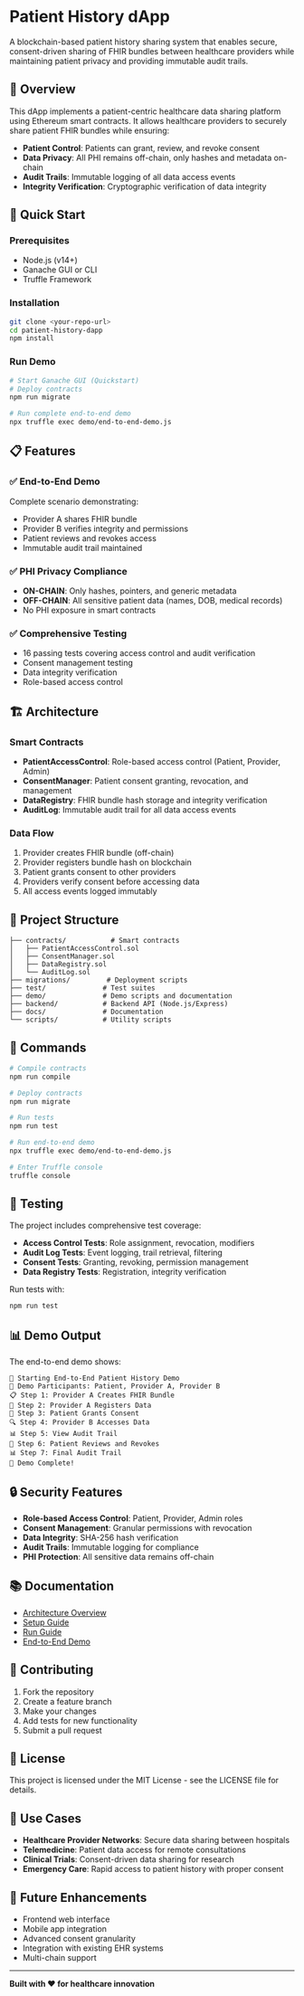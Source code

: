 # Patient History dApp

A blockchain-based patient history sharing system that enables secure, consent-driven sharing of FHIR bundles between healthcare providers while maintaining patient privacy and providing immutable audit trails.

## 🏥 Overview

This dApp implements a patient-centric healthcare data sharing platform using Ethereum smart contracts. It allows healthcare providers to securely share patient FHIR bundles while ensuring:

- **Patient Control**: Patients can grant, review, and revoke consent
- **Data Privacy**: All PHI remains off-chain, only hashes and metadata on-chain
- **Audit Trails**: Immutable logging of all data access events
- **Integrity Verification**: Cryptographic verification of data integrity

## 🚀 Quick Start

### Prerequisites
- Node.js (v14+)
- Ganache GUI or CLI
- Truffle Framework

### Installation
```bash
git clone <your-repo-url>
cd patient-history-dapp
npm install
```

### Run Demo
```bash
# Start Ganache GUI (Quickstart)
# Deploy contracts
npm run migrate

# Run complete end-to-end demo
npx truffle exec demo/end-to-end-demo.js
```

## 📋 Features

### ✅ End-to-End Demo
Complete scenario demonstrating:
- Provider A shares FHIR bundle
- Provider B verifies integrity and permissions  
- Patient reviews and revokes access
- Immutable audit trail maintained

### ✅ PHI Privacy Compliance
- **ON-CHAIN**: Only hashes, pointers, and generic metadata
- **OFF-CHAIN**: All sensitive patient data (names, DOB, medical records)
- No PHI exposure in smart contracts

### ✅ Comprehensive Testing
- 16 passing tests covering access control and audit verification
- Consent management testing
- Data integrity verification
- Role-based access control

## 🏗️ Architecture

### Smart Contracts
- **PatientAccessControl**: Role-based access control (Patient, Provider, Admin)
- **ConsentManager**: Patient consent granting, revocation, and management
- **DataRegistry**: FHIR bundle hash storage and integrity verification
- **AuditLog**: Immutable audit trail for all data access events

### Data Flow
1. Provider creates FHIR bundle (off-chain)
2. Provider registers bundle hash on blockchain
3. Patient grants consent to other providers
4. Providers verify consent before accessing data
5. All access events logged immutably

## 📁 Project Structure

```
├── contracts/           # Smart contracts
│   ├── PatientAccessControl.sol
│   ├── ConsentManager.sol
│   ├── DataRegistry.sol
│   └── AuditLog.sol
├── migrations/         # Deployment scripts
├── test/              # Test suites
├── demo/              # Demo scripts and documentation
├── backend/           # Backend API (Node.js/Express)
├── docs/              # Documentation
└── scripts/           # Utility scripts
```

## 🔧 Commands

```bash
# Compile contracts
npm run compile

# Deploy contracts
npm run migrate

# Run tests
npm run test

# Run end-to-end demo
npx truffle exec demo/end-to-end-demo.js

# Enter Truffle console
truffle console
```

## 🧪 Testing

The project includes comprehensive test coverage:

- **Access Control Tests**: Role assignment, revocation, modifiers
- **Audit Log Tests**: Event logging, trail retrieval, filtering
- **Consent Tests**: Granting, revoking, permission management
- **Data Registry Tests**: Registration, integrity verification

Run tests with:
```bash
npm run test
```

## 📊 Demo Output

The end-to-end demo shows:
```
🚀 Starting End-to-End Patient History Demo
👥 Demo Participants: Patient, Provider A, Provider B
📋 Step 1: Provider A Creates FHIR Bundle
💾 Step 2: Provider A Registers Data
🔐 Step 3: Patient Grants Consent
🔍 Step 4: Provider B Accesses Data
📊 Step 5: View Audit Trail
👤 Step 6: Patient Reviews and Revokes
📊 Step 7: Final Audit Trail
🎉 Demo Complete!
```

## 🔒 Security Features

- **Role-based Access Control**: Patient, Provider, Admin roles
- **Consent Management**: Granular permissions with revocation
- **Data Integrity**: SHA-256 hash verification
- **Audit Trails**: Immutable logging for compliance
- **PHI Protection**: All sensitive data remains off-chain

## 📚 Documentation

- [Architecture Overview](docs/ARCHITECTURE.md)
- [Setup Guide](docs/SETUP.md)
- [Run Guide](docs/RUN_GUIDE.md)
- [End-to-End Demo](demo/end-to-end-demo.md)

## 🤝 Contributing

1. Fork the repository
2. Create a feature branch
3. Make your changes
4. Add tests for new functionality
5. Submit a pull request

## 📄 License

This project is licensed under the MIT License - see the LICENSE file for details.

## 🏥 Use Cases

- **Healthcare Provider Networks**: Secure data sharing between hospitals
- **Telemedicine**: Patient data access for remote consultations
- **Clinical Trials**: Consent-driven data sharing for research
- **Emergency Care**: Rapid access to patient history with proper consent

## 🔮 Future Enhancements

- Frontend web interface
- Mobile app integration
- Advanced consent granularity
- Integration with existing EHR systems
- Multi-chain support

---

**Built with ❤️ for healthcare innovation**